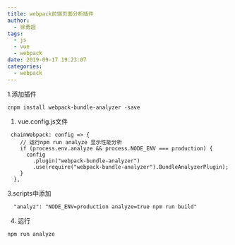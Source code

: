```yaml
---
title: webpack前端页面分析插件
author:
  - 徐勇超
tags:
  - js
  - vue
  - webpack
date: 2019-09-17 19:23:07
categories:
  - webpack
---
```


1.添加插件
```
cnpm install webpack-bundle-analyzer -save
```

1. vue.config.js文件
```
 chainWebpack: config => {
    // 运行npm run analyze 显示性能分析
    if (process.env.analyze && process.NODE_ENV === production) {
      config
        .plugin("webpack-bundle-analyzer")
        .use(require("webpack-bundle-analyzer").BundleAnalyzerPlugin);
    }
  },
```

3.scripts中添加
```
  "analyz": "NODE_ENV=production analyze=true npm run build"
```

4. 运行
```
npm run analyze
```